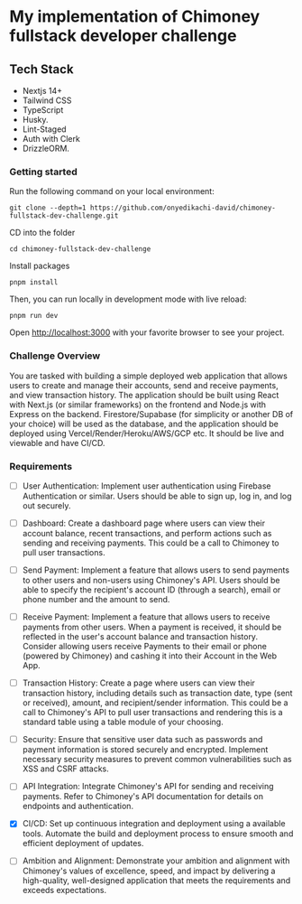 # My implementation of Chimoney fullstack developer challenge

## Tech Stack

- Nextjs 14+
- Tailwind CSS
- TypeScript
- Husky.
- Lint-Staged
- Auth with Clerk
- DrizzleORM.

### Getting started

Run the following command on your local environment:

```shell
git clone --depth=1 https://github.com/onyedikachi-david/chimoney-fullstack-dev-challenge.git
```

CD into the folder

```shell
cd chimoney-fullstack-dev-challenge
```

Install packages

```shell
pnpm install
```

Then, you can run locally in development mode with live reload:

```shell
pnpm run dev
```

Open <http://localhost:3000> with your favorite browser to see your project.

### Challenge Overview

You are tasked with building a simple deployed web application that allows users to create and manage their accounts, send and receive payments, and view transaction history. The application should be built using React with Next.js (or similar frameworks) on the frontend and Node.js with Express on the backend. Firestore/Supabase (for simplicity or another DB of your choice) will be used as the database, and the application should be deployed using Vercel/Render/Heroku/AWS/GCP etc. It should be live and viewable and have CI/CD.

### Requirements

- [ ] User Authentication: Implement user authentication using Firebase Authentication or similar. Users should be able to sign up, log in, and log out securely.

- [ ] Dashboard: Create a dashboard page where users can view their account balance, recent transactions, and perform actions such as sending and receiving payments. This could be a call to Chimoney to pull user transactions.

- [ ] Send Payment: Implement a feature that allows users to send payments to other users and non-users using Chimoney's API. Users should be able to specify the recipient's account ID (through a search), email or phone number and the amount to send.

- [ ] Receive Payment: Implement a feature that allows users to receive payments from other users. When a payment is received, it should be reflected in the user's account balance and transaction history. Consider allowing users receive Payments to their email or phone (powered by Chimoney) and cashing it into their Account in the Web App.

- [ ] Transaction History: Create a page where users can view their transaction history, including details such as transaction date, type (sent or received), amount, and recipient/sender information. This could be a call to Chimoney's API to pull user transactions and rendering this is a standard table using a table module of your choosing.

- [ ] Security: Ensure that sensitive user data such as passwords and payment information is stored securely and encrypted. Implement necessary security measures to prevent common vulnerabilities such as XSS and CSRF attacks.

- [ ] API Integration: Integrate Chimoney's API for sending and receiving payments. Refer to Chimoney's API documentation for details on endpoints and authentication.

- [x] CI/CD: Set up continuous integration and deployment using a available tools. Automate the build and deployment process to ensure smooth and efficient deployment of updates.

- [ ] Ambition and Alignment: Demonstrate your ambition and alignment with Chimoney's values of excellence, speed, and impact by delivering a high-quality, well-designed application that meets the requirements and exceeds expectations.
